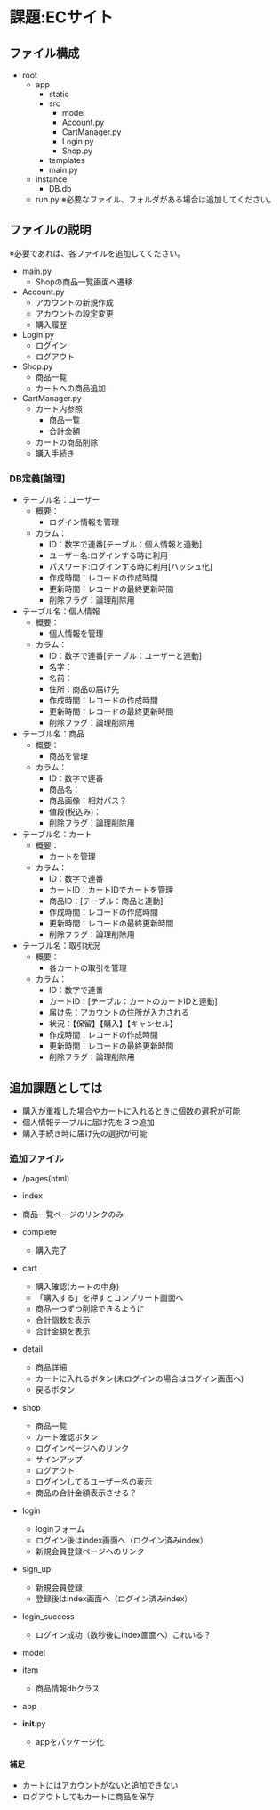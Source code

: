 # 課題:ECサイト

## ファイル構成

- root
  - app
    - static
    - src
      - model
      - Account.py
      - CartManager.py
      - Login.py
      - Shop.py
    - templates
    - main.py
  - instance
    - DB.db
  - run.py
※必要なファイル、フォルダがある場合は追加してください。

## ファイルの説明

※必要であれば、各ファイルを追加してください。
- main.py
  - Shopの商品一覧画面へ遷移
- Account.py
  - アカウントの新規作成
  - アカウントの設定変更
  - 購入履歴
- Login.py
  - ログイン
  - ログアウト
- Shop.py
  - 商品一覧
  - カートへの商品追加
- CartManager.py
  - カート内参照
    - 商品一覧
    - 合計金額
  - カートの商品削除
  - 購入手続き

### DB定義[論理]

- テーブル名：ユーザー
  - 概要：
    - ログイン情報を管理
  - カラム：
    - ID：数字で連番[テーブル：個人情報と連動]
    - ユーザー名:ログインする時に利用
    - パスワード:ログインする時に利用[ハッシュ化]
    - 作成時間：レコードの作成時間
    - 更新時間：レコードの最終更新時間
    - 削除フラグ：論理削除用
- テーブル名：個人情報
  - 概要：
    - 個人情報を管理
  - カラム：
    - ID：数字で連番[テーブル：ユーザーと連動]
    - 名字：
    - 名前：
    - 住所：商品の届け先
    - 作成時間：レコードの作成時間
    - 更新時間：レコードの最終更新時間
    - 削除フラグ：論理削除用
- テーブル名：商品
  - 概要：
    - 商品を管理
  - カラム：
    - ID：数字で連番
    - 商品名：
    - 商品画像：相対パス？
    - 値段(税込み)：
    - 削除フラグ：論理削除用
- テーブル名：カート
  - 概要：
    - カートを管理
  - カラム：
    - ID：数字で連番
    - カートID：カートIDでカートを管理
    - 商品ID：[テーブル：商品と連動]
    - 作成時間：レコードの作成時間
    - 更新時間：レコードの最終更新時間
    - 削除フラグ：論理削除用
- テーブル名：取引状況
  - 概要：
    - 各カートの取引を管理
  - カラム：
    - ID：数字で連番
    - カートID：[テーブル：カートのカートIDと連動]
    - 届け先：アカウントの住所が入力される
    - 状況：【保留】【購入】【キャンセル】
    - 作成時間：レコードの作成時間
    - 更新時間：レコードの最終更新時間
    - 削除フラグ：論理削除用

## 追加課題としては

- 購入が重複した場合やカートに入れるときに個数の選択が可能
- 個人情報テーブルに届け先を３つ追加
- 購入手続き時に届け先の選択が可能

### 追加ファイル

- /pages(html)
- index
- 商品一覧ページのリンクのみ
- complete
  - 購入完了
- cart
  - 購入確認(カートの中身)
  - 「購入する」を押すとコンプリート画面へ
  - 商品一つずつ削除できるように
  - 合計個数を表示
  - 合計金額を表示
- detail
  - 商品詳細
  - カートに入れるボタン(未ログインの場合はログイン画面へ)
  - 戻るボタン
- shop
  - 商品一覧
  - カート確認ボタン
  - ログインページへのリンク
  - サインアップ
  - ログアウト
  - ログインしてるユーザー名の表示
  - 商品の合計金額表示させる？
- login
  - loginフォーム
  - ログイン後はindex画面へ（ログイン済みindex）
  - 新規会員登録ページへのリンク
- sign_up
  - 新規会員登録
  - 登録後はindex画面へ（ログイン済みindex）
- login_success
  - ログイン成功（数秒後にindex画面へ）これいる？

- model
- item
  - 商品情報dbクラス

- app
- __init__.py
  - appをパッケージ化

#### 補足

- カートにはアカウントがないと追加できない
- ログアウトしてもカートに商品を保存

